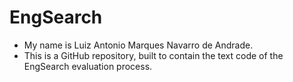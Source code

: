 # EngSearch
- My name is Luiz Antonio Marques Navarro de Andrade.
- This is a GitHub repository, built to contain the text code of the EngSearch 
evaluation process.